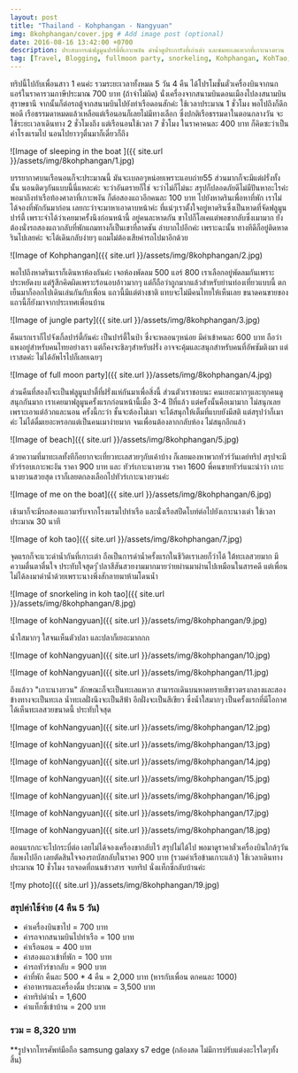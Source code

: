 ```yaml
---
layout: post
title: "Thailand - Kohphangan - Nangyuan"
img: 8kohphangan/cover.jpg # Add image post (optional)
date: 2016-08-16 13:42:00 +0700
description: ประสบการณ์ฟลูมูนปาร์ตี้ที่เกาะพงัน ดำน้ำดูประการังที่เก่าเต่า และชมทะเลแหวกที่เกาะนางยวน
tag: [Travel, Blogging, fullmoon party, snorkeling, Kohphangan, KohTao, kohNangyuan, island, beach, Thailand,ฟลูมูนปาร์ตี้,ดำน้ำ, เกาะพงัน, เกาะเต่า, เกาะนางยวน]
---
```


ทริปนี้ไปกับเพื่อนสาว 1 คนค่ะ รวมระยะเวลาทั้งหมด 5 วัน 4 คืน ได้โปรโมชั่นตั๋วเครื่องบินจากนกแอร์ในราคารวมภาษีประมาณ 700 บาท (ถ้าจำไม่ผิด) นั่งเครื่องจากสนามบินดอนเมืองไปลงสนามบินสุราษธานี จากนั้นก็ต่อรถตู้จากสนามบินไปยังท่าเรือดอนสักค่ะ ใช้เวลาประมาณ 1 ชั่วโมง พอไปถึงก็ดึกพอดี เรือธรรมดาหมดแล้วเหลือแต่เรือนอนก็เลยไม่มีทางเลือก ซึ่งปกติเรือธรรมดาในตอนกลางวัน จะใช้ระยะเวลาเดินทาง 2 ชั่วโมงถึง แต่เรือนอนใช้เวลา 7 ชั่วโมง ในราคาคนละ 400 บาท ก็คิดซะว่าเป็นค่าโรงแรมไป นอนไปยาวๆตื่นมาก็เดี๋ยวก็ถึง

![Image of sleeping in the boat ]({{ site.url }}/assets/img/8kohphangan/1.jpg)

บรรยากาศบนเรือนอนก็จะประมาณนี้ มันจะเบลอๆหน่อยเพราะแอบถ่าย55 ส่วนมากก็จะมีแต่ฝรั่งทั้งนั้น นอนติดๆกันแบบนี้นี่แหละค่ะ จะว่าอันตรายก็ใช่ จะว่าไม่ก็ไม่นะ สรุปก็ปลอดภัยดีไม่มีปันหาอะไรค่ะ พอมาถึงท่าเรือท้องศาลาที่เกาะพงัน ก็ต่อสองแถวอีกคนละ 100 บาท ไปยังหาดรินเพื่อหาที่พัก เราไม่ได้จองที่พักกันมาก่อน เลยกะว่าจะมาหาเอาดาบหน้าค่ะ ที่แน่ๆเราตั้งใจอยู่หาดรินซึ่งเป็นหาดที่จัดฟลูมูนปาร์ตี้ เพราะจำได้ว่าเคยมาครั้งนึงก่อนหน้านี้ อยู่คนละหาดกัน ขาไปก็โอเคแต่พอขากลับซึ่งเมามาก ยังต้องนั่งรถสองแถวกลับที่พักแถมทางก็เป็นเขาที่ลาดชัน ลำบากไปอีกค่ะ เพราะฉะนั้น ทางทีดีก็อยู่ติดหาดรินไปเลยค่ะ จะได้เดินกลับง่ายๆ แถมไม่ต้องเสียค่ารถไปมาอีกด้วย

![Image of Kohphangan]({{ site.url }}/assets/img/8kohphangan/2.jpg)

พอไปถึงหาดรินเราก็เดินหาห้องกันค่ะ เจอห้องพัดลม 500 แอร์ 800 เราเลือกอยู่พัดลมกันเพราะประหยัดงบ แต่รู้สีกคิดผิดเพราะร้อนอบอ้าวมากๆ แต่ก็ถือว่าถูกมากแล้วสำหรับย่านท่องเที่ยวแบบนี้ ตกเย็นมาก็ออกไปเดินเล่นกันกับเพื่อน แถวนี้มีแต่ต่างชาติ แทบจะไม่มีคนไทยให้เห็นเลย ขนาดคนขายของแถวนี้ก็ยังมาจากประเทศเพื่อนบ้าน

![Image of jungle party]({{ site.url }}/assets/img/8kohphangan/3.jpg)

คืนแรกเราก็ไปจังเกิ้ลปาร์ตี้กันค่ะ เป็นปาร์ตี้ในป่า ซึ่งจะหลอนๆหน่อย มีค่าเข้าคนละ 600 บาท ถือว่าแพงอยู่สำหรับคนไทยอย่างเรา แต่ก็คงจะชิลๆสำหรับฝรั่ง อาจจะคุ้มและสนุกสำหรับคนที่อัพซัมติงมา แต่เราสดค่ะ ไม่ได้อัพไรไปก็เลยเฉยๆ

![Image of full moon party]({{ site.url }}/assets/img/8kohphangan/4.jpg)

ส่วนคืนที่สองก็จะเป็นฟลูมูนปาตี้ที่ฝรั่งแห่กันมาเพื่อสิ่งนี้ ส่วนตัวเราชอบนะ คนเยอะมากๆและทุกคนดูสนุกกันมาก เราเคยมาฟลูมูนครั้งแรกก่อนหน้านี้เมื่อ 3-4 ปีที่แล้ว แต่ครั้งนั้นคือเมามาก ไม่สนุกเลยเพราะเอาแต่อ้วกและนอน ครั้งนี้กะว่า ชั้นจะต้องไม่เมา จะได้สนุกให้เต็มที่แบบยังมีสติ แต่สรุปว่าก็เมาค่ะ ไม่ได้ดื่มเยอะหรอกแต่เป็นคนเมาง่ายมาก จนเพื่อนต้องลากกลับห้อง ไม่สนุกอีกแล้ว

![Image of beach]({{ site.url }}/assets/img/8kohphangan/5.jpg)

ด้วยความที่มาทะเลทั้งทีก็อยากจะเที่ยวทะเลสวยๆกับเค้าบ้าง ก็เลยมองหาพวกทัวร์วันเดย์ทริป สรุปจะมีทัวร์รอบเกาะพะงัน ราคา 900 บาท และ ทัวร์เกาะนางยวน ราคา 1600 พี่คนขายทัวร์แนะนำว่า เกาะนางยวนสวยสุด เราก็เลยตกลงเลือกไปทัวร์เกาะนางยวนค่ะ

![Image of me on the boat]({{ site.url }}/assets/img/8kohphangan/6.jpg)

เช้ามาก็จะมีรถสองแถวมารับจากโรงแรมไปท่าเรือ และนั่งเรือสปีดโบท์ต่อไปยังเกาะนางเต่า ใช้เวลาประมาณ 30 นาที

![Image of koh tao]({{ site.url }}/assets/img/8kohphangan/7.jpg)

จุดแรกก็จะแวะดำน้ำกันที่เกาะเต่า ถือเป็นการดำน้ำครั้งแรกในชีวิตเราเลยก็ว่าได้ ใต้ทะเลสวยมาก มีความตื่นตาตื่นใจ ประทับใจสุดๆ ีปลาสีสันสวยงามมากมายว่ายผ่านมาผ่านไปเหมือนในสารคดี แต่เพื่อนไม่ได้ลงมาดำน้ำด้วยเพราะนางพึ่งสักลายมาห้ามโดนน้ำ

![Image of snorkeling in koh tao]({{ site.url }}/assets/img/8kohphangan/8.jpg)

![Image of kohNangyuan]({{ site.url }}/assets/img/8kohphangan/9.jpg)

น้ำใสมากๆ ใสจนเห็นตัวปลา และปลาก็เยอะมากกก

![Image of kohNangyuan]({{ site.url }}/assets/img/8kohphangan/10.jpg)

![Image of kohNangyuan]({{ site.url }}/assets/img/8kohphangan/11.jpg)

ถึงแล้วว "เกาะนางยวน" ลักษณะก็จะเป็นทะเลแหวก สามารถเดินบนหาดทรายสีขาวตรงกลางและสองข้างทางจะเป็นทะเล น้ำทะเลฝั่งนึงจะเป็นสีฟ้า อีกฝั่งจะเป็นสีเขียว ซึ่งน้ำใสมากๆ เป็นครั้งแรกที่มีโอกาศได้เห็นทะเลสวยขนาดนี้ ประทับใจสุด

![Image of kohNangyuan]({{ site.url }}/assets/img/8kohphangan/12.jpg)

![Image of kohNangyuan]({{ site.url }}/assets/img/8kohphangan/13.jpg)

![Image of kohNangyuan]({{ site.url }}/assets/img/8kohphangan/14.jpg)

![Image of kohNangyuan]({{ site.url }}/assets/img/8kohphangan/15.jpg)

![Image of kohNangyuan]({{ site.url }}/assets/img/8kohphangan/16.jpg)

![Image of kohNangyuan]({{ site.url }}/assets/img/8kohphangan/17.jpg)

![Image of kohNangyuan]({{ site.url }}/assets/img/8kohphangan/18.jpg)

ตอนแรกกะจะไปกระบี่ต่อ เลยไม่ได้จองเครื่องขากลับไว้ สรุปไม่ได้ไป พอมาดูราคาตั๋วเครื่องบินใกล้ๆวันก็แพงไปอีก เลยตัดสินใจจองรถบัสกลับในราคา 900 บาท (รวมค่าเรือข้ามเกาะแล้ว) ใช้เวลาเดินทางประมาณ 10 ชั่วโมง รถจอดที่ถนนข้าวสาร จบทริป นั่งแท็กซี่กลับบ้านค่ะ

![my photo]({{ site.url }}/assets/img/8kohphangan/19.jpg)

### สรุปค่าใช้จ่าย  (4 คืน 5 วัน)
- ค่าเครื่องบินขาไป = 700 บาท  
- ค่ารถจากสนามบินไปท่าเรือ = 100 บาท  
- ค่าเรือนอน = 400 บาท  
- ค่าสองแถวเข้าที่พัก = 100 บาท  
- ค่ารถทัวร์ขากลับ = 900 บาท  
- ค่าที่พัก คืนละ 500 * 4 คืน = 2,000 บาท (หารกับเพื่อน ตกคนละ 1000)    
- ค่าอาหารและเครื่องดื่ม ประมาณ = 3,500 บาท  
- ค่าทริปดำน้ำ = 1,600  
- ค่าแท็กซี่เข้าบ้าน = 200 บาท

### รวม = 8,320 บาท

**รูปจากโทรศัพท์มือถือ samsung galaxy s7 edge (กล้องสด ไม่มีการปรับแต่งอะไรใดๆทั้งสิ้น)
